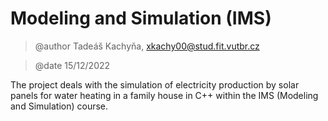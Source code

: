 # Modeling and Simulation (IMS)

> @author Tadeáš Kachyňa, <xkachy00@stud.fit.vutbr.cz>

> @date 15/12/2022

The project deals with the simulation of electricity production by solar panels for water heating in a family house in C++ within the IMS (Modeling and Simulation) course.
